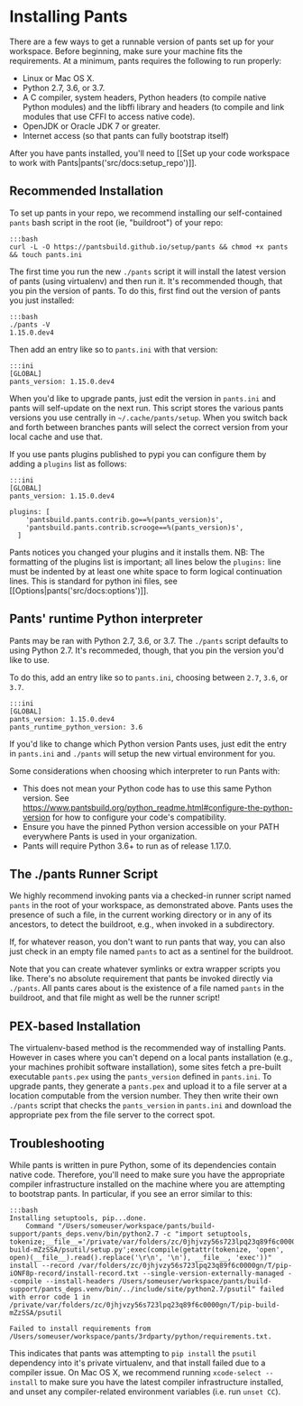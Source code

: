 Installing Pants
================

There are a few ways to get a runnable version of pants set up for your workspace. Before
beginning, make sure your machine fits the requirements. At a minimum, pants requires the following to run properly:

* Linux or Mac OS X.
* Python 2.7, 3.6, or 3.7.
* A C compiler, system headers, Python headers (to compile native Python modules) and the libffi
  library and headers (to compile and link modules that use CFFI to access native code).
* OpenJDK or Oracle JDK 7 or greater.
* Internet access (so that pants can fully bootstrap itself)

After you have pants installed, you'll need to
[[Set up your code workspace to work with Pants|pants('src/docs:setup_repo')]].

Recommended Installation
------------------------

To set up pants in your repo, we recommend installing our self-contained `pants` bash script
in the root (ie, "buildroot") of your repo:

    :::bash
    curl -L -O https://pantsbuild.github.io/setup/pants && chmod +x pants && touch pants.ini

The first time you run the new `./pants` script it will install the latest version of pants (using
virtualenv) and then run it.  It's recommended though, that you pin the version of pants.  To do
this, first find out the version of pants you just installed:

    :::bash
    ./pants -V
    1.15.0.dev4

Then add an entry like so to `pants.ini` with that version:

    :::ini
    [GLOBAL]
    pants_version: 1.15.0.dev4

When you'd like to upgrade pants, just edit the version in `pants.ini` and pants will self-update on
the next run.  This script stores the various pants versions you use centrally in
`~/.cache/pants/setup`.  When you switch back and forth between branches pants will select the
correct version from your local cache and use that.

If you use pants plugins published to pypi you can configure them by adding a `plugins` list as
follows:

    :::ini
    [GLOBAL]
    pants_version: 1.15.0.dev4

    plugins: [
        'pantsbuild.pants.contrib.go==%(pants_version)s',
        'pantsbuild.pants.contrib.scrooge==%(pants_version)s',
      ]

Pants notices you changed your plugins and it installs them.
NB: The formatting of the plugins list is important; all lines below the `plugins:` line must be
indented by at least one white space to form logical continuation lines. This is standard for python
ini files, see [[Options|pants('src/docs:options')]].

Pants' runtime Python interpreter
---------------------------------
Pants may be ran with Python 2.7, 3.6, or 3.7. The `./pants` script defaults to using Python 2.7. It's recommeded, though, that you pin the version you'd like to use.

To do this, add an entry like so to `pants.ini`, choosing between `2.7`, `3.6`, or `3.7`.

    :::ini
    [GLOBAL]
    pants_version: 1.15.0.dev4
    pants_runtime_python_version: 3.6

If you'd like to change which Python version Pants uses, just edit the entry in `pants.ini` and `./pants` will setup the new virtual environment for you.

Some considerations when choosing which interpreter to run Pants with:
* This does not mean your Python code has to use this same Python version. See https://www.pantsbuild.org/python_readme.html#configure-the-python-version for how to configure your code's compatibility.
* Ensure you have the pinned Python version accessible on your PATH everywhere Pants is used in your organization.
* Pants will require Python 3.6+ to run as of release 1.17.0.

The ./pants Runner Script
-------------------------

We highly recommend invoking pants via a checked-in runner script named `pants` in the
root of your workspace, as demonstrated above.  Pants uses the presence of such a file, in the
current working directory or in any of its ancestors, to detect the buildroot, e.g., when
invoked in a subdirectory.

If, for whatever reason, you don't want to run pants that way, you can also just check in an
empty file named `pants` to act as a sentinel for the buildroot.

Note that you can create whatever symlinks or extra wrapper scripts you like.  There's no absolute
requirement that pants be invoked directly via `./pants`.  All pants cares about is the existence
of a file named `pants` in the buildroot, and that file might as well be the runner script!

PEX-based Installation
----------------------
The virtualenv-based method is the recommended way of installing Pants.
However in cases where you can't depend on a local pants installation (e.g., your machines
prohibit software installation), some sites fetch a pre-built executable `pants.pex` using
the `pants_version` defined in `pants.ini`.  To upgrade pants, they generate a `pants.pex`
and upload it to a file server at a location computable  from the version number.
They then write their own `./pants` script that checks the `pants_version` in
`pants.ini` and download the appropriate pex from the file server to the correct spot.

Troubleshooting
---------------

While pants is written in pure Python, some of its dependencies contain native code. Therefore,
you'll need to make sure you have the appropriate compiler infrastructure installed on the machine
where you are attempting to bootstrap pants. In particular, if you see an error similar to this:

    :::bash
    Installing setuptools, pip...done.
        Command "/Users/someuser/workspace/pants/build-support/pants_deps.venv/bin/python2.7 -c "import setuptools, tokenize;__file__='/private/var/folders/zc/0jhjvzy56s723lpq23q89f6c0000gn/T/pip-build-mZzSSA/psutil/setup.py';exec(compile(getattr(tokenize, 'open', open)(__file__).read().replace('\r\n', '\n'), __file__, 'exec'))" install --record /var/folders/zc/0jhjvzy56s723lpq23q89f6c0000gn/T/pip-iONF8p-record/install-record.txt --single-version-externally-managed --compile --install-headers /Users/someuser/workspace/pants/build-support/pants_deps.venv/bin/../include/site/python2.7/psutil" failed with error code 1 in /private/var/folders/zc/0jhjvzy56s723lpq23q89f6c0000gn/T/pip-build-mZzSSA/psutil

    Failed to install requirements from /Users/someuser/workspace/pants/3rdparty/python/requirements.txt.

This indicates that pants was attempting to `pip install` the `psutil` dependency into it's private
virtualenv, and that install failed due to a compiler issue. On Mac OS X, we recommend running
`xcode-select --install` to make sure you have the latest compiler infrastructure installed, and
unset any compiler-related environment variables (i.e. run `unset CC`).
